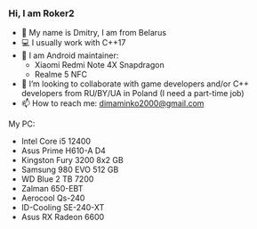 ### Hi, I am Roker2

- :man: My name is Dmitry, I am from Belarus
- :computer: I usually work with C++17
- 🤖 I am Android maintainer:
  - Xiaomi Redmi Note 4X Snapdragon
  - Realme 5 NFC
- 👯 I’m looking to collaborate with game developers and/or C++ developers from RU/BY/UA in Poland (I need a part-time job)
- 📫 How to reach me: dimaminko2000@gmail.com

My PC:
- Intel Core i5 12400
- Asus Prime H610-A D4
- Kingston Fury 3200 8x2 GB
- Samsung 980 EVO 512 GB
- WD Blue 2 TB 7200
- Zalman 650-EBT
- Aerocool Qs-240
- ID-Cooling SE-240-XT
- Asus RX Radeon 6600
